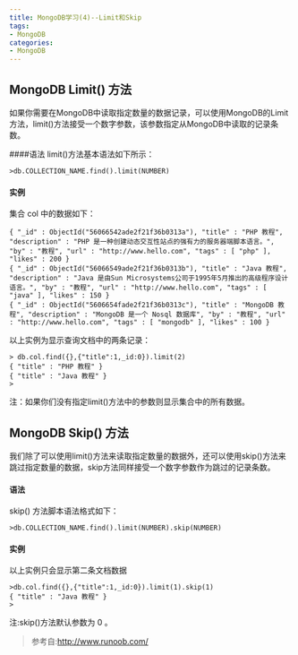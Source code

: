 ```yaml
---
title: MongoDB学习(4)--Limit和Skip
tags: 
- MongoDB
categories:
- MongoDB
---
```


## MongoDB Limit() 方法
如果你需要在MongoDB中读取指定数量的数据记录，可以使用MongoDB的Limit方法，limit()方法接受一个数字参数，该参数指定从MongoDB中读取的记录条数。

####语法
limit()方法基本语法如下所示：
```
>db.COLLECTION_NAME.find().limit(NUMBER)
```

#### 实例
集合 col 中的数据如下：
```
{ "_id" : ObjectId("56066542ade2f21f36b0313a"), "title" : "PHP 教程", "description" : "PHP 是一种创建动态交互性站点的强有力的服务器端脚本语言。", "by" : "教程", "url" : "http://www.hello.com", "tags" : [ "php" ], "likes" : 200 }
{ "_id" : ObjectId("56066549ade2f21f36b0313b"), "title" : "Java 教程", "description" : "Java 是由Sun Microsystems公司于1995年5月推出的高级程序设计语言。", "by" : "教程", "url" : "http://www.hello.com", "tags" : [ "java" ], "likes" : 150 }
{ "_id" : ObjectId("5606654fade2f21f36b0313c"), "title" : "MongoDB 教程", "description" : "MongoDB 是一个 Nosql 数据库", "by" : "教程", "url" : "http://www.hello.com", "tags" : [ "mongodb" ], "likes" : 100 }
```
以上实例为显示查询文档中的两条记录：
```
> db.col.find({},{"title":1,_id:0}).limit(2)
{ "title" : "PHP 教程" }
{ "title" : "Java 教程" }
>
```
注：如果你们没有指定limit()方法中的参数则显示集合中的所有数据。

## MongoDB Skip() 方法
我们除了可以使用limit()方法来读取指定数量的数据外，还可以使用skip()方法来跳过指定数量的数据，skip方法同样接受一个数字参数作为跳过的记录条数。

#### 语法
skip() 方法脚本语法格式如下：
```
>db.COLLECTION_NAME.find().limit(NUMBER).skip(NUMBER)
```

#### 实例
以上实例只会显示第二条文档数据
```
>db.col.find({},{"title":1,_id:0}).limit(1).skip(1)
{ "title" : "Java 教程" }
>
```
注:skip()方法默认参数为 0 。

>参考自:http://www.runoob.com/
